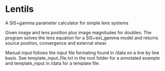 # Lentils
A SIS+gamma parameter calculator for simple lens systems

Given image and lens position plus image magnitudes for doubles. The program solves the lens equation for a SIS+ext_gamma model and returns source position, convergence and external shear.

Manual input follows the input file formating found in /data on a line by line basis. See template_input_file.txt in the root folder for a annotated example and template_input in /data for a template file.
